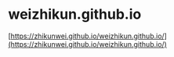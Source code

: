 # weizhikun.github.io
[https://zhikunwei.github.io/weizhikun.github.io/](https://zhikunwei.github.io/weizhikun.github.io/)

